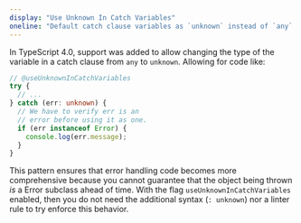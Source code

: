 ```yaml
---
display: "Use Unknown In Catch Variables"
oneline: "Default catch clause variables as `unknown` instead of `any`."
---
```


In TypeScript 4.0, support was added to allow changing the type of the variable in a catch clause from `any` to `unknown`. Allowing for code like:

```ts twoslash
// @useUnknownInCatchVariables
try {
  // ...
} catch (err: unknown) {
  // We have to verify err is an
  // error before using it as one.
  if (err instanceof Error) {
    console.log(err.message);
  }
}
```

This pattern ensures that error handling code becomes more comprehensive because you cannot guarantee that the object being thrown _is_ a Error subclass ahead of time. With the flag `useUnknownInCatchVariables` enabled, then you do not need the additional syntax (`: unknown`) nor a linter rule to try enforce this behavior.
